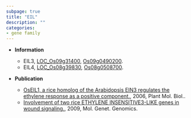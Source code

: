 ```yaml
---
subpage: true
title: "EIL"
description: ""
categories:
- gene family
---
```


* **Information**  
    + EIL3, [LOC_Os09g31400](http://rice.plantbiology.msu.edu/cgi-bin/ORF_infopage.cgi?orf=LOC_Os09g31400), [Os09g0490200](http://rapdb.dna.affrc.go.jp/viewer/gbrowse_details/irgsp1?name=Os09g0490200).
    + EIL4, [LOC_Os08g39830](http://rice.plantbiology.msu.edu/cgi-bin/ORF_infopage.cgi?orf=LOC_Os08g39830), [Os08g0508700](http://rapdb.dna.affrc.go.jp/viewer/gbrowse_details/irgsp1?name=Os08g0508700).

* **Publication**  
    + [OsEIL1, a rice homolog of the Arabidopsis EIN3 regulates the ethylene response as a positive component.](http://www.ncbi.nlm.nih.gov/pubmed?term=OsEIL1,+a+rice+homolog+of+the+Arabidopsis+EIN3+regulates+the+ethylene+response+as+a+positive+component.%5BTitle%5D), 2006, Plant Mol. Biol..
    + [Involvement of two rice ETHYLENE INSENSITIVE3-LIKE genes in wound signaling.](http://www.ncbi.nlm.nih.gov/pubmed?term=Involvement+of+two+rice+ETHYLENE+INSENSITIVE3-LIKE+genes+in+wound+signaling.%5BTitle%5D), 2009, Mol. Genet. Genomics.


